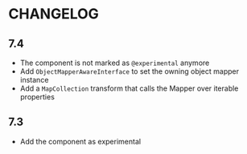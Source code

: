 CHANGELOG
=========

7.4
---

 * The component is not marked as `@experimental` anymore
 * Add `ObjectMapperAwareInterface` to set the owning object mapper instance
 * Add a `MapCollection` transform that calls the Mapper over iterable properties

7.3
---

 * Add the component as experimental
